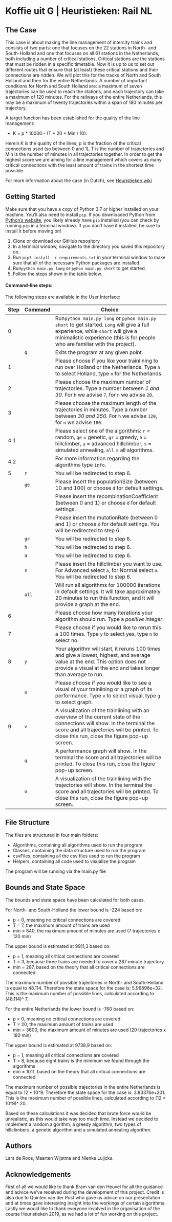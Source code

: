 # Koffie uit G | Heuristieken: Rail NL 

## The Case
This case is about making the line management of intercity trains and consists of two parts: one that focuses on the 22 stations in North- and South-Holland and one that focuses on all 61 stations in the Netherlands, both including a number of critical stations. Critical stations are the stations that must be ridden in a specific timetable. Now it is up to us to set out different routes that ensure that (at least) these critical stations and their connections are ridden. We will plot this for the tracks of North and South Holland and then for the entire Netherlands. A number of important conditions for North and South Holland are: a maximum of seven trajectories can be used to reach the stations, and each trajectory can take a maximum of 120 minutes. For the railways of the entire Netherlands, this may be a maximum of twenty trajectories within a span of 180 minutes per trajectory.

A target function has been established for the quality of the line management: 
- K = p * 10000 - (T * 20 + Min / 10).

Herein K is the quality of the lines, p is the fraction of the critical connections used (so between 0 and 1), T is the number of trajectories and Min is the number of minutes in all trajectories together. In order to get the highest score we are aiming for a line management which covers as many critical connections with the least amount of trains in the shortest time possible. 

For more information about the case (in Dutch), see [Heuristieken wiki](http://heuristieken.nl/wiki/index.php?title=RailNL)

## Getting Started
Make sure that you have a copy of Python 3.7 or higher installed on your machine. You’ll also need to install `pip`. If you downloaded Python from [Python’s website](https://www.python.org/downloads/), you likely already have `pip` installed (you can check by running `pip` in a terminal window). If you don’t have it installed, be sure to install it before moving on!
1. Clone or download our GitHub repository 
2. In a terminal window, navigate to the directory you saved this repository on.
3. Run `pip3 install -r requirements.txt` in your terminal window to make sure that all of the necessary Python packages are installed.
4. Run`python main.py long` or `pyhon main.py short` to get started.
5. Follow the steps shown in the table below. 

#### Command-line steps:

The following steps are available in the User Interface:

| Step | Command | Choice|
|--------|---------|---------------------|
| 0 |  | Run`python main.py long` or `pyhon main.py short` to get started. `Long` will give a full experience, while `short` will give a minimalistic experience (this is for people who are familiar with the project). |
|   | `q` | Exits the program at any given point. |
| 1 |  | Please choose if you like your trainlining to run over Holland or the Netherlands. Type `h` to select Holland, type `n` for the Netherlands. |
| 2 |  | Please choose the maximum number of trajectories. Type a number between *1 and 30*. For `h` we advise `7`, for `n` we advise `20`.|
| 3 |  | Please choose the maximum length of the trajectories in minutes. Type a number between *30 and 250*. For `h` we advise `120`, for `n` we advise `180`.|
| 4.1 |  | Please select one of the algorithms: `r` = random, `ge` = genetic, `gr` = greedy, `h` = hillclimber, `a` = advanced hillclimber, `s` = simulated annealing, `all` = all algorithms. |
| 4.2 |  | For more information regarding the algorithms type `info`. |
| 5 | `r` | You will be redirected to step 6. |
|   |  `ge` | Please insert the populationSize (between 10 and 100) or choose `d` for default settings. |
|   |  | Please insert the recombinationCoefficient (between 0 and 1) or choose `d` for default settings. | 
|   |  | Please insert the mutationRate (between 0 and 1) or choose `d` for default settings. You will be redirected to step 6. |
|   | `gr`| You will be redirected to step 6. |
|   | `h` | You will be redirected to step 6. |
|   | `a` | You will be redirected to step 6. |
|   | `s` | Please insert the hillclimber you want to use. For Advanced select `a`, for Normal select `n`. You will be redirected to step 6. |
|   | `all` |  Will run all algorithms for 100000 iterations in default settings. It will take approximately 20 minutes to run this function, and it will provide a graph at the end. |
| 6 |  | Please choose how many iterations your algorithm should run. Type a *positive integer*. |
| 7 |  | Please choose if you would like to rerun this a 100 times. Type `y` to select yes, type `n` to select no. |
| 8 | `y` | Your algorithm will start, it reruns 100 times and give a lowest, highest, and average value at the end. This option does not provide a visual at the end and takes longer than average to run. |
|   | `n` | Please choose if you would like to see a visual of your trainlining or a graph of its performance. Type `v` to select visual, type `g` to select graph. |
| 9 | `v` | A visualization of the trainlining with an overview of the current state of the connections will show. In the terminal the score and all trajectories will be printed. To close this run, close the figure pop-up screen.
|   | `g` | A performance graph will show. In the terminal the score and all trajectories will be printed. To close this run, close the figure pop-up screen. |
|   | `o` | A visualization of the trainlining with the trajectories will show. In the terminal the score and all trajectories will be printed. To close this run, close the figure pop-up screen. |

## File Structure
The files are structured in four main folders:
- Algorithms, containing all algorithms used to run the program
- Classes, containing the data structure used to run the program
- csvFiles, containing all the csv files used to run the program
- Helpers,  containing all code used to visualize the program

The program will be running via the main.py file

## Bounds and State Space
The bounds and state space have been calculated for both cases. 

For North- and South-Holland the lower bound is -224 based on:
- p = 0, meaning no critical connections are covered
- T = 7, the maximum amount of trains are used
- min = 840, the maximum amount of minutes are used (7 trajectories x 120 min)

The upper bound is estimated at 9911,3 based on:
- p = 1, meaning all critical connections are covered
- T = 3, because three trains are needed to cover a 287 minute trajectory
- min = 287,  based on the theory that all critical connections are connected

The maximum number of possible trajectories in North- and South-Holland is equal to 48.114. Therefore the state space for the case is: 5,96898e+32. This is the maximum number of possible lines, calculated according to (48.114)^ 7. 


For the entire Netherlands the lower bound is -760 based on:
- p = 0, meaning no critical connections are covered
- T = 20, the maximum amount of trains are used
- min = 3600,  the maximum amount of minutes are used (20 trajectories x 180 min)

The upper bound is estimated at 9738,9 based on:
- p = 1, meaning all critical connections are covered
- T = 8, because eight trains is the minimum we found through the algorithms
- min = 1011, based on the theory that all critical connections are connected

The maximum number of possible trajectories in the entire Netherlands is equal to 12 * 10^9. Therefore the state space for the case is: 3.83376e+201. This is the maximum number of possible lines, calculated according to (12 * 10^9)^ 20. 

Based on these calculations it was decided that brute force would be unrealistic, as this would take way too much time. Instead we decided to implement a random algorithm, a greedy algorithm, two types of hillclimbers, a genetic algorithm and a simulated annealing algorithm.

## Authors
Lars de Roos, Maarten Wijstma and Nienke Luijcks.

## Acknowledgements
First of all we would like to thank Bram van den Heuvel for all the guidance and advice we've received during the development of this project. Credit is also due to Quinten van der Post who gave us advice on our presentation and at times gave interesting insight into the workings of certain algorithms. Lastly we would like to thank everyone involved in the organisation of the course Heuristieken 2019, as we had a lot of fun working on this project.
